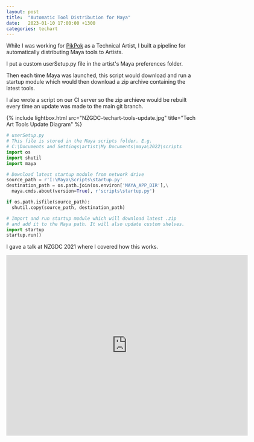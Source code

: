 ```yaml
---
layout: post
title:  "Automatic Tool Distribution for Maya"
date:   2023-01-10 17:00:00 +1300
categories: techart
---
```


While I was working for [PikPok](https://pikpok.com/) as a Technical Artist, I built a pipeline for automatically distributing Maya tools to Artists.

I put a custom userSetup.py file in the artist's Maya preferences folder.

Then each time Maya was launched, this script would download and run a startup module which would then download a zip archive containing the latest tools.

I also wrote a script on our CI server so the zip archieve would be rebuilt every time an update was made to the main git branch.

{% include lightbox.html src="NZGDC-techart-tools-update.jpg" title="Tech Art Tools Update Diagram" %}


```python
# userSetup.py
# This file is stored in the Maya scripts folder. E.g.
# C:\Documents and Settings\artist\My Documents\maya\2022\scripts
import os
import shutil
import maya

# Download latest startup module from network drive
source_path = r'I:\Maya\Scripts\startup.py'
destination_path = os.path.join(os.environ['MAYA_APP_DIR'],\
  maya.cmds.about(version=True), r'scripts\startup.py')

if os.path.isfile(source_path):
  shutil.copy(source_path, destination_path)

# Import and run startup module which will download latest .zip
# and add it to the Maya path. It will also update custom shelves.
import startup
startup.run()
```

I gave a talk at NZGDC 2021 where I covered how this works.

<iframe
    width="640"
    height="480"
    src="https://www.youtube.com/embed/rg0VOf-2TW8?t=12m50s"
    frameborder="0"
    allow="autoplay; encrypted-media"
    allowfullscreen
>
</iframe>